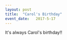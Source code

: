 ```yaml
---
layout: post
title:  "Carol's Birthday"
event_date:   2017-5-17
---
```


It's always Carol's birthday!!
